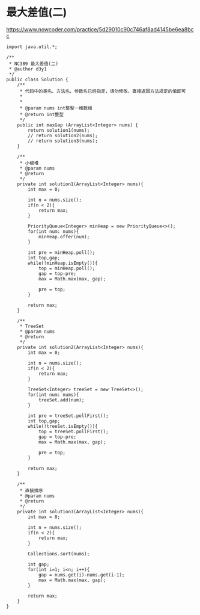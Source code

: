 # 最大差值(二)
https://www.nowcoder.com/practice/5d29010c90c746af8ad4145be6ea8bcc

    import java.util.*;
    
    /**
     * NC389 最大差值(二)
     * @author d3y1
     */
    public class Solution {
        /**
         * 代码中的类名、方法名、参数名已经指定，请勿修改，直接返回方法规定的值即可
         *
         *
         * @param nums int整型一维数组 
         * @return int整型
         */
        public int maxGap (ArrayList<Integer> nums) {
            return solution1(nums);
            // return solution2(nums);
            // return solution3(nums);
        }
    
        /**
         * 小根堆
         * @param nums
         * @return
         */
        private int solution1(ArrayList<Integer> nums){
            int max = 0;
    
            int n = nums.size();
            if(n < 2){
                return max;
            }
    
            PriorityQueue<Integer> minHeap = new PriorityQueue<>();
            for(int num: nums){
                minHeap.offer(num);
            }
    
            int pre = minHeap.poll();
            int top,gap;
            while(!minHeap.isEmpty()){
                top = minHeap.poll();
                gap = top-pre;
                max = Math.max(max, gap);
    
                pre = top;
            }
    
            return max;
        }
    
        /**
         * TreeSet
         * @param nums
         * @return
         */
        private int solution2(ArrayList<Integer> nums){
            int max = 0;
    
            int n = nums.size();
            if(n < 2){
                return max;
            }
    
            TreeSet<Integer> treeSet = new TreeSet<>();
            for(int num: nums){
                treeSet.add(num);
            }
    
            int pre = treeSet.pollFirst();
            int top,gap;
            while(!treeSet.isEmpty()){
                top = treeSet.pollFirst();
                gap = top-pre;
                max = Math.max(max, gap);
    
                pre = top;
            }
    
            return max;
        }
    
        /**
         * 直接排序
         * @param nums
         * @return
         */
        private int solution3(ArrayList<Integer> nums){
            int max = 0;
    
            int n = nums.size();
            if(n < 2){
                return max;
            }
    
            Collections.sort(nums);
    
            int gap;
            for(int i=1; i<n; i++){
                gap = nums.get(i)-nums.get(i-1);
                max = Math.max(max, gap);
            }
    
            return max;
        }
    }
    

